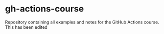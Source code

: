 # gh-actions-course
Repository containing all examples and notes for the GitHub Actions course. This has been edited
